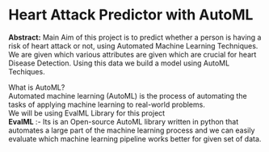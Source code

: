 # Heart Attack Predictor with AutoML
**Abstract:** Main Aim of this project is to predict whether a person is having a risk of heart attack or not, using Automated Machine Learning Techniques. We are given which various attributes are given which are crucial for heart Disease Detection. Using this data we build a model using AutoML Techiques.

What is AutoML?<br>
Automated machine learning (AutoML) is the process of automating the tasks of applying machine learning to real-world problems. <br> 
We will be using EvalML Library for this project<br>
__EvalML__ :- Its is an Open-source AutoML library written in python that automates a large part of the machine learning process and we can easily evaluate which machine learning pipeline works better for given set of data.
